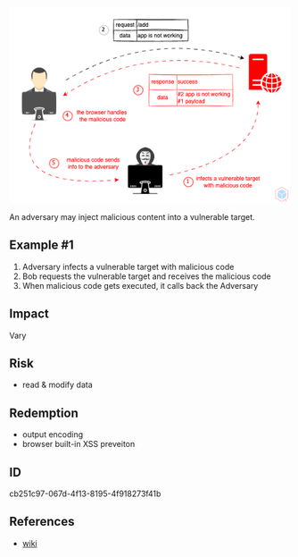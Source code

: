 <p align="center"> <img src="https://raw.githubusercontent.com/qeeqbox/stored-cross-site-scripting/main/stored-cross-site-scripting.png"></p>

An adversary may inject malicious content into a vulnerable target.

## Example #1
1. Adversary infects a vulnerable target with malicious code
2. Bob requests the vulnerable target and receives the malicious code
3. When malicious code gets executed, it calls back the Adversary
 
## Impact
Vary

## Risk
- read & modify data

## Redemption
- output encoding
- browser built-in XSS preveiton

## ID
cb251c97-067d-4f13-8195-4f918273f41b

## References
- [wiki](https://en.wikipedia.org/wiki/cross-site_scripting)
